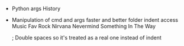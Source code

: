 - Python args History
- Manipulation of cmd and args
faster and better folder indent access
Music
 Fav
  Rock
   Nirvana
    Nevermind
     Something  In  The  Way

    ; Double spaces so it's treated as a real one instead of indent
    